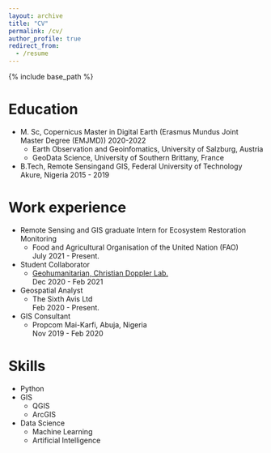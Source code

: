 ```yaml
---
layout: archive
title: "CV"
permalink: /cv/
author_profile: true
redirect_from:
  - /resume
---
```


{% include base_path %}

Education
======
* M. Sc, Copernicus Master in Digital Earth (Erasmus Mundus Joint Master Degree (EMJMD)) 2020-2022
  * Earth Observation and Geoinfomatics, University of Salzburg, Austria
  * GeoData Science, University of Southern Brittany, France
* B.Tech, Remote Sensingand GIS, Federal University of Technology Akure, Nigeria 2015 - 2019

Work experience
======
* Remote Sensing and GIS graduate Intern for Ecosystem Restoration Monitoring
  - Food and Agricultural Organisation of the United Nation (FAO)  
    July 2021 - Present.
* Student Collaborator
  - [Geohumanitarian, Christian Doppler Lab.](https://geohum.zgis.at/)  
    Dec 2020 - Feb 2021
* Geospatial Analyst
  - The Sixth Avis Ltd  
    Feb 2020 - Present.
* GIS Consultant
  - Propcom Mai-Karfi, Abuja, Nigeria  
    Nov 2019 - Feb 2020

Skills
======
* Python
* GIS 
  * QGIS 
  * ArcGIS
* Data Science 
  * Machine Learning 
  * Artificial Intelligence 

<!-- * ML 
  * Sub-skill 2.1
  * Sub-skill 2.2
  * Sub-skill 2.3
* Skill 3

Publications
======
  <ul>{% for post in site.publications %}
    {% include archive-single-cv.html %}
  {% endfor %}</ul>
  
Talks 
======
  <ul>{% for post in site.talks %}
    {% include archive-single-talk-cv.html %}
  {% endfor %}</ul>
  
Teaching
======
  <ul>{% for post in site.teaching %}
    {% include archive-single-cv.html %}
  {% endfor %}</ul>
  
Service and leadership
======
* Currently signed in to 43 different slack teams -->
